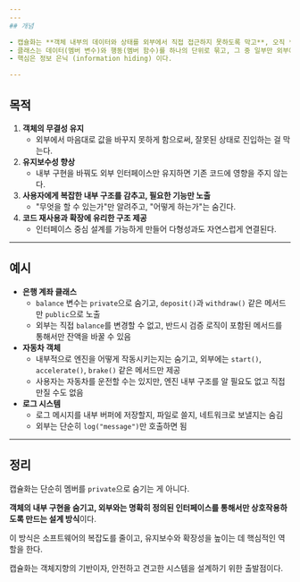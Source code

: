 ```yaml
---
---
## 개념

- 캡슐화는 **객체 내부의 데이터와 상태를 외부에서 직접 접근하지 못하도록 막고**, 오직 **제공된 메서드를 통해서만 간접적으로 접근하도록 하는 것**이다.
- 클래스는 데이터(멤버 변수)와 행동(멤버 함수)를 하나의 단위로 묶고, 그 중 일부만 외부에 노출한다.
- 핵심은 정보 은닉 (information hiding) 이다.

---
```


## 목적

1. **객체의 무결성 유지**
    - 외부에서 마음대로 값을 바꾸지 못하게 함으로써, 잘못된 상태로 진입하는 걸 막는다.
2. **유지보수성 향상**
    - 내부 구현을 바꿔도 외부 인터페이스만 유지하면 기존 코드에 영향을 주지 않는다.
3. **사용자에게 복잡한 내부 구조를 감추고, 필요한 기능만 노출**
    - "무엇을 할 수 있는가"만 알려주고, "어떻게 하는가"는 숨긴다.
4. **코드 재사용과 확장에 유리한 구조 제공**
    - 인터페이스 중심 설계를 가능하게 만들어 다형성과도 자연스럽게 연결된다.

---

## 예시

- **은행 계좌 클래스**
    - `balance` 변수는 `private`으로 숨기고, `deposit()`과 `withdraw()` 같은 메서드만 `public`으로 노출
    - 외부는 직접 `balance`를 변경할 수 없고, 반드시 검증 로직이 포함된 메서드를 통해서만 잔액을 바꿀 수 있음
- **자동차 객체**
    - 내부적으로 엔진을 어떻게 작동시키는지는 숨기고, 외부에는 `start()`, `accelerate()`, `brake()` 같은 메서드만 제공
    - 사용자는 자동차를 운전할 수는 있지만, 엔진 내부 구조를 알 필요도 없고 직접 만질 수도 없음
- **로그 시스템**
    - 로그 메시지를 내부 버퍼에 저장할지, 파일로 쓸지, 네트워크로 보낼지는 숨김
    - 외부는 단순히 `log("message")`만 호출하면 됨

---

## 정리

캡슐화는 단순히 멤버를 `private`으로 숨기는 게 아니다.

**객체의 내부 구현을 숨기고, 외부와는 명확히 정의된 인터페이스를 통해서만 상호작용하도록 만드는 설계 방식**이다.

이 방식은 소프트웨어의 복잡도를 줄이고, 유지보수와 확장성을 높이는 데 핵심적인 역할을 한다.

캡슐화는 객체지향의 기반이자, 안전하고 견고한 시스템을 설계하기 위한 출발점이다.